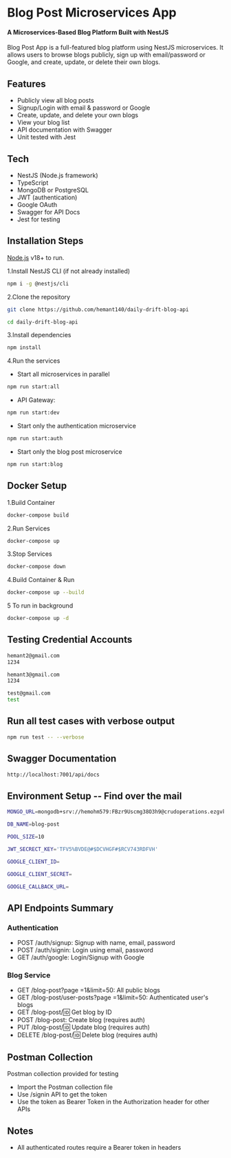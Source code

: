 # Blog Post Microservices App
#### A Microservices-Based Blog Platform Built with NestJS

Blog Post App is a full-featured blog platform using NestJS microservices. It allows users to browse blogs publicly, sign up with email/password or Google, and create, update, or delete their own blogs.

## Features

- Publicly view all blog posts
- Signup/Login with email & password or Google
- Create, update, and delete your own blogs
- View your blog list
- API documentation with Swagger
- Unit tested with Jest

## Tech
- NestJS (Node.js framework)
- TypeScript
- MongoDB or PostgreSQL
- JWT (authentication)
- Google OAuth
- Swagger for API Docs
- Jest for testing


## Installation Steps

[Node.js](https://nodejs.org/) v18+ to run.

1.Install NestJS CLI (if not already installed)

```bash
npm i -g @nestjs/cli
```

2.Clone the repository

```bash
git clone https://github.com/hemant140/daily-drift-blog-api

cd daily-drift-blog-api
```

3.Install dependencies

```bash
npm install
```

4.Run the services

- Start all microservices in parallel
```bash
npm run start:all
```

- API Gateway:
```bash
npm run start:dev
```
- Start only the authentication microservice
```bash
npm run start:auth
```

- Start only the blog post microservice
```bash
npm run start:blog
```

## Docker Setup

1.Build Container

```bash
docker-compose build
```

2.Run Services

```bash
docker-compose up
```

3.Stop Services

```bash
docker-compose down
```

4.Build Container & Run

```bash
docker-compose up --build
```

5 To run in background

```bash
docker-compose up -d
```

## Testing Credential Accounts

```bash
hemant2@gmail.com
1234

hemant3@gmail.com
1234

test@gmail.com
test
```

## Run all test cases with verbose output
```bash
npm run test -- --verbose
```

## Swagger Documentation
```bash
http://localhost:7001/api/docs
```

## Environment Setup -- Find over the mail
```bash
MONGO_URL=mongodb+srv://hemohm579:FBzr9Uscmg38O3h9@crudoperations.ezgvkqq.mongodb.net/

DB_NAME=blog-post

POOL_SIZE=10

JWT_SECRECT_KEY='TFV5%BVDE@#$DCVHGF#$RCV743RDFVH'

GOOGLE_CLIENT_ID=

GOOGLE_CLIENT_SECRET=

GOOGLE_CALLBACK_URL=
```

## API Endpoints Summary

### Authentication

- POST /auth/signup: Signup with name, email, password
- POST /auth/signin: Login using email, password
- GET /auth/google: Login/Signup with Google

### Blog Service

- GET /blog-post?page =1&limit=50: All public blogs
- GET /blog-post/user-posts?page =1&limit=50: Authenticated user's blogs
- GET /blog-post/:id: Get blog by ID
- POST /blog-post: Create blog (requires auth)
- PUT /blog-post/:id: Update blog (requires auth)
- DELETE /blog-post/:id: Delete blog (requires auth)

## Postman Collection
Postman collection provided for testing
- Import the Postman collection file
- Use /signin API to get the token
- Use the token as Bearer Token in the Authorization header for other APIs

## Notes
  - All authenticated routes require a Bearer token in headers

